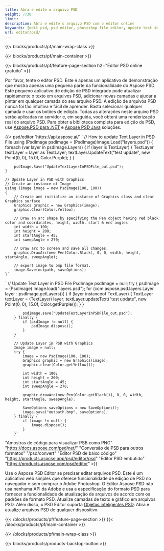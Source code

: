 ```yaml
---
title: Abra e edite o arquivo PSD
weight: 7730
limit: 
description: Abra e edite o arquivo PSD com o editor online
keywords: [edit psd, psd editor, photoshop file editor, update text in psd, update psd, open psd, update text in psd]
url: editor/psd/
---
```


{{< blocks/products/pf/main-wrap-class >}}

{{< blocks/products/pf/main-container >}}

{{< blocks/products/pf/feature-page-section h2="Editor PSD online gratuito" >}}
<p>Por favor, tente o editor PSD. Este é apenas um aplicativo de demonstração que mostra apenas uma pequena parte da funcionalidade do Aspose.PSD. Este pequeno aplicativo de edição de PSD integrado pode atualizar rapidamente o texto em arquivos PSD, adicionar novas camadas e ajudar a pintar em qualquer camada do seu arquivo PSD. A edição de arquivos PSD nunca foi tão intuitiva e fácil de aprender. Basta selecionar qualquer camada e usar os botões de edição. Todas as alterações neste arquivo PSD serão aplicadas no servidor e, em seguida, você obterá uma renderização real do arquivo PSD. Para obter a biblioteca completa para edição de PSD, use <a href="/psd/{{< lang-code >}}net">Aspose.PSD para .NET</a> e <a href="/psd/{{< lang-code >}}java">Aspose PSD Java</a> soluções. </p>
{{< psd/editor `https://api.aspose.ai/` 
`	// How to update Text Layer in PSD File
	using (PsdImage psdImage = (PsdImage)Image.Load("layers.psd"))
  	{
		foreach (var layer in psdImage.Layers)
		{
			if (layer is TextLayer)
			{
				TextLayer textLayer = layer as TextLayer;
				textLayer.UpdateText("test update", new Point(0, 0), 15.0f, Color.Purple);
			}
		}

		psdImage.Save("UpdateTextLayerInPSDFile_out.psd");
	}
	
	// Update Layer in PSD with Graphics
	// Create an instance of Image
	using (Image image = new PsdImage(100, 100))
	{
		// Create and initialize an instance of Graphics class and clear Graphics surface
		Graphics graphic = new Graphics(image);
		graphic.Clear(Color.Yellow);

		// Draw an arc shape by specifying the Pen object having red black color and coordinates, height, width, start & end angles                 
		int width = 100;
		int height = 200;
		int startAngle = 45;
		int sweepAngle = 270;

		// Draw arc to screen and save all changes.
		graphic.DrawArc(new Pen(Color.Black), 0, 0, width, height, startAngle, sweepAngle);

		// export image to bmp file format.
		image.Save(outpath, saveOptions);
	}` 
`       // Update Text Layer in PSD File
        PsdImage psdImage = null;
        try {
            psdImage = (PsdImage) Image.load("layers.psd");
            for (com.aspose.psd.layers.Layer layer : psdImage.getLayers()) {
                if (layer instanceof TextLayer) {
                    TextLayer textLayer = (TextLayer) layer;
                    textLayer.updateText("test update", new Point(0, 0), 15.0f, Color.getPurple());
                }
            }

            psdImage.save("UpdateTextLayerInPSDFile_out.psd");
        } finally {
            if (psdImage != null) {
                psdImage.dispose();
            }
        }

        // Update Layer in PSD with Graphics
        Image image = null;
        try {
            image = new PsdImage(100, 100);
            Graphics graphic = new Graphics(image);
            graphic.clear(Color.getYellow());

            int width = 100;
            int height = 200;
            int startAngle = 45;
            int sweepAngle = 270;

            graphic.drawArc(new Pen(Color.getBlack()), 0, 0, width, height, startAngle, sweepAngle);

            SaveOptions saveOptions = new SaveOptions();
            image.save("outpath.bmp", saveOptions);
        } finally {
            if (image != null) {
                image.dispose();
            }
        }`	 
"Amostras de código para visualizar PSB como PNG"  "https://docs.aspose.com/psd/net/" 
"Conversão de PSB para outros formatos"  "/psd/convert" 
"Editor PSD de baixo código" "https://products.aspose.app/psd/editor/psd" 
"Editor PSD embutido" "https://products.aspose.com/psd/editor" >}}
<p>Use o Aspose PSD Editor se precisar editar arquivos PSD. Este é um aplicativo web simples que oferece funcionalidade de edição de PSD no navegador e sem comprar o Adobe Photoshop. O Editor Aspose.PSD não usa nenhuma API da Adobe e usa a especificação do formato PSD para fornecer a funcionalidade de atualização de arquivos de acordo com os padrões de formato PSD. Atualize camadas de texto e gráfico em arquivos PSD. Além disso, o PSD Editor suporta <a href="https://reference.aspose.com/psd/net/aspose.psd.fileformats.psd.layers.smartobjects/smartobjectlayer/">Objetos inteligentes PSD</a>. Abra e atualize arquivos PSD de qualquer dispositivo</p>

{{< /blocks/products/pf/feature-page-section >}}
{{< /blocks/products/pf/main-container >}}


{{< /blocks/products/pf/main-wrap-class >}}

{{< blocks/products/products-backtop-button >}}


